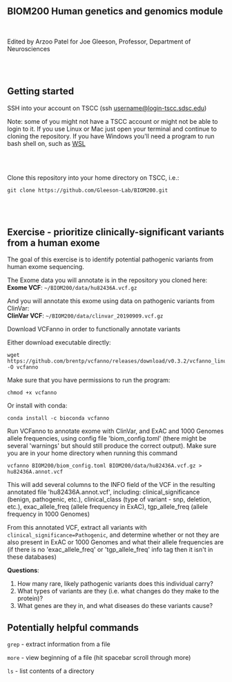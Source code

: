 ## BIOM200 Human genetics and genomics module
<br/>

Edited by Arzoo Patel for Joe Gleeson, Professor, Department of Neurosciences

<br/><br/>

##  Getting started

SSH into your account on TSCC (ssh username@login-tscc.sdsc.edu)

Note: some of you might not have a TSCC account or might not be able to login to it. If you use Linux or Mac just open your terminal and continue to cloning the repository. If you have Windows you'll need a program to run bash shell on, such as [WSL](https://ubuntu.com/wsl)

<br/><br/>

Clone this repository into your home directory on TSCC, i.e.:

```
git clone https://github.com/Gleeson-Lab/BIOM200.git
```

<br/><br/>


## Exercise - prioritize clinically-significant variants from a human exome

The goal of this exercise is to identify potential pathogenic variants from human exome sequencing.

The Exome data you will annotate is in the repository you cloned here:
**Exome VCF**: `~/BIOM200/data/hu82436A.vcf.gz`

And you will annotate this exome using data on pathogenic variants from ClinVar:  
**ClinVar VCF**: `~/BIOM200/data/clinvar_20190909.vcf.gz`

Download VCFanno in order to functionally annotate variants
  
  Either download executable directly: 
  
  ```
  wget https://github.com/brentp/vcfanno/releases/download/v0.3.2/vcfanno_linux64 -O vcfanno
  ```
    
  Make sure that you have permissions to run the program:
  
  ```
  chmod +x vcfanno
  ```
  
  Or install with conda:
 
  ```
  conda install -c bioconda vcfanno
  ```
  
  

Run VCFanno to annotate exome with ClinVar, and ExAC and 1000 Genomes allele frequencies, using config file 'biom_config.toml' (there might be several 'warnings' but should still produce the correct output).  Make sure you are in your home directory when running this command

  ```
  vcfanno BIOM200/biom_config.toml BIOM200/data/hu82436A.vcf.gz > hu82436A.annot.vcf
  ```

This will add several columns to the INFO field of the VCF in the resulting annotated file 'hu82436A.annot.vcf', including: clinical_significance (benign, pathogenic, etc.), clinical_class (type of variant - snp, deletion, etc.), exac_allele_freq (allele frequency in ExAC), tgp_allele_freq (allele frequency in 1000 Genomes)

From this annotated VCF, extract all variants with `clinical_significance=Pathogenic`, and determine whether or not they are also present in ExAC or 1000 Genomes and what their allele frequencies are (if there is no 'exac_allele_freq' or 'tgp_allele_freq' info tag then it isn't in these databases)

**Questions**: 
1.  How many rare, likely pathogenic variants does this individual carry? 
2.  What types of variants are they (i.e. what changes do they make to the protein)? 
3.  What genes are they in, and what diseases do these variants cause?  

##  Potentially helpful commands

`grep` - extract information from a file 

`more` - view beginning of a file (hit spacebar scroll through more)

`ls` - list contents of a directory


